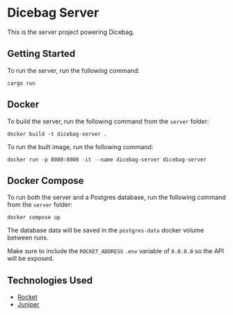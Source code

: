 # Dicebag Server 
This is the server project powering Dicebag.

## Getting Started
To run the server, run the following command:

```
cargo run
```

## Docker
To build the server, run the following command from the `server` folder:

```
docker build -t dicebag-server .
```

To run the built image, run the following command:

```
docker run -p 8000:8000 -it --name dicebag-server dicebag-server
```

## Docker Compose
To run both the server and a Postgres database, run the following command from the `server` folder:

```
docker compose up
```

The database data will be saved in the `postgres-data` docker volume between runs.

Make sure to include the `ROCKET_ADDRESS` `.env` variable of `0.0.0.0` so the API will be exposed.

## Technologies Used
- [Rocket](https://rocket.rs/)
- [Juniper](https://github.com/graphql-rust/juniper)
